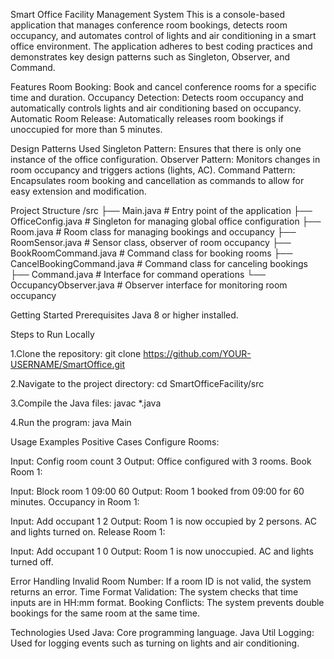 Smart Office Facility Management System
This is a console-based application that manages conference room bookings, detects room occupancy, and automates control of lights and air conditioning in a smart office environment. The application adheres to best coding practices and demonstrates key design patterns such as Singleton, Observer, and Command.

Features
Room Booking: Book and cancel conference rooms for a specific time and duration.
Occupancy Detection: Detects room occupancy and automatically controls lights and air conditioning based on occupancy.
Automatic Room Release: Automatically releases room bookings if unoccupied for more than 5 minutes.

Design Patterns Used
Singleton Pattern: Ensures that there is only one instance of the office configuration.
Observer Pattern: Monitors changes in room occupancy and triggers actions (lights, AC).
Command Pattern: Encapsulates room booking and cancellation as commands to allow for easy extension and modification.

Project Structure
/src
  ├── Main.java                 # Entry point of the application
  ├── OfficeConfig.java          # Singleton for managing global office configuration
  ├── Room.java                  # Room class for managing bookings and occupancy
  ├── RoomSensor.java            # Sensor class, observer of room occupancy
  ├── BookRoomCommand.java       # Command class for booking rooms
  ├── CancelBookingCommand.java  # Command class for canceling bookings
  ├── Command.java               # Interface for command operations
  └── OccupancyObserver.java     # Observer interface for monitoring room occupancy
  
Getting Started
Prerequisites
Java 8 or higher installed.

Steps to Run Locally

1.Clone the repository:
git clone https://github.com/YOUR-USERNAME/SmartOffice.git

2.Navigate to the project directory:
cd SmartOfficeFacility/src

3.Compile the Java files:
javac *.java

4.Run the program:
java Main

Usage Examples
Positive Cases
Configure Rooms:

Input: Config room count 3
Output: Office configured with 3 rooms.
Book Room 1:

Input: Block room 1 09:00 60
Output: Room 1 booked from 09:00 for 60 minutes.
Occupancy in Room 1:

Input: Add occupant 1 2
Output:
Room 1 is now occupied by 2 persons.
AC and lights turned on.
Release Room 1:

Input: Add occupant 1 0
Output:
Room 1 is now unoccupied.
AC and lights turned off.

Error Handling
Invalid Room Number: If a room ID is not valid, the system returns an error.
Time Format Validation: The system checks that time inputs are in HH:mm format.
Booking Conflicts: The system prevents double bookings for the same room at the same time.

Technologies Used
Java: Core programming language.
Java Util Logging: Used for logging events such as turning on lights and air conditioning.
